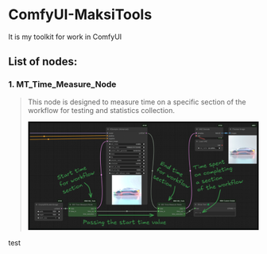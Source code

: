 # ComfyUI-MaksiTools
It is my toolkit for work in ComfyUI

## List of nodes:
### 1. MT_Time_Measure_Node
> This node is designed to measure time on a specific section of the workflow for testing and statistics collection.
> 
> ![MS_Time_Measure_Node.png](https://github.com/Maxim-Dey/ComfyUI-MS_Tools/blob/main/images/MS_Time_Measure_Node.png)

test